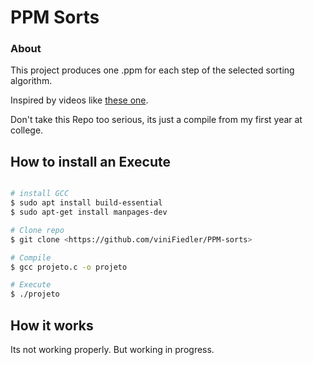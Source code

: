 # PPM Sorts 

### About
This project produces one .ppm for each step of the selected sorting algorithm.

Inspired by videos like [these one](https://www.youtube.com/watch?v=8MsTNqK3o_w&t=2775s&ab_channel=Musicombo).

Don't take this Repo too serious, its just a compile from my first year at college.


## How to install an Execute

```bash

# install GCC
$ sudo apt install build-essential
$ sudo apt-get install manpages-dev

# Clone repo
$ git clone <https://github.com/viniFiedler/PPM-sorts>

# Compile
$ gcc projeto.c -o projeto

# Execute
$ ./projeto

```
## How it works

Its not working properly. But working in progress.
